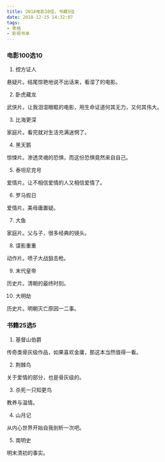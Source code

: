 ```yaml
---
title: 2018电影10佳，书籍5佳
date: 2018-12-15 14:32:07
tags:
- 表格
- 影视书单
---
```


### 电影100选10

1. 控方证人

悬疑片。结尾惊艳地说不出话来，看湿了的电影。

2. 卧虎藏龙

武侠片。让我泪湿眼眶的电影，用生命证道何其无力，又何其伟大。

3. 比海更深

家庭片。看完就对生活充满迷惘了。

4. 黑天鹅

惊悚片。渗透灵魂的恐惧，而这份恐惧竟然来自自己。

5. 泰坦尼克号

爱情片。让不相信爱情的人又相信爱情了。

6. 罗马假日

爱情片。美毋庸置疑。

7. 大鱼

家庭片。父与子，很多经典的镜头。

8. 谍影重重

动作片。喷子大战狙击枪。

9. 末代皇帝

历史片。清朝的最终时刻。

10. 大明劫

历史片。明朝灭亡原因一二事。

### 书籍25选5

1. 基督山伯爵

传奇类骨灰级作品，如果喜欢金庸，那这本当然值得一看。

2. 荆棘鸟

关于爱情的部分，也是骨灰级的。

3. 杀死一只知更鸟

教养与温情。

4. 山月记

从内心世界开始自我剖析一次吧。

5. 南明史

明末清初的事实。
